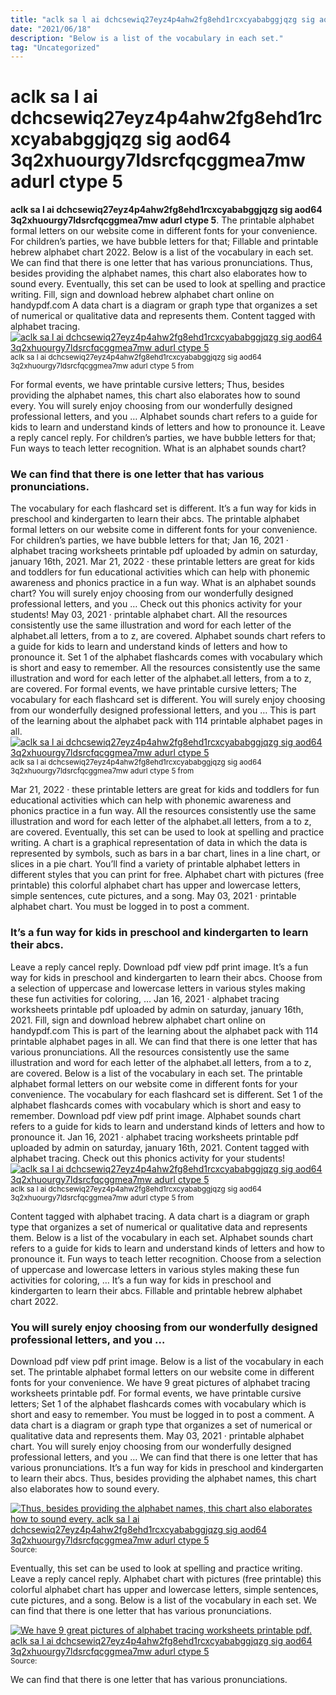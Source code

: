 ```yaml
---
title: "aclk sa l ai dchcsewiq27eyz4p4ahw2fg8ehd1rcxcyababggjqzg sig aod64 3q2xhuourgy7ldsrcfqcggmea7mw adurl ctype 5"
date: "2021/06/18"
description: "Below is a list of the vocabulary in each set."
tag: "Uncategorized"
---
```


# aclk sa l ai dchcsewiq27eyz4p4ahw2fg8ehd1rcxcyababggjqzg sig aod64 3q2xhuourgy7ldsrcfqcggmea7mw adurl ctype 5
**aclk sa l ai dchcsewiq27eyz4p4ahw2fg8ehd1rcxcyababggjqzg sig aod64 3q2xhuourgy7ldsrcfqcggmea7mw adurl ctype 5**. The printable alphabet formal letters on our website come in different fonts for your convenience. For children’s parties, we have bubble letters for that; Fillable and printable hebrew alphabet chart 2022. Below is a list of the vocabulary in each set. We can find that there is one letter that has various pronunciations.
Thus, besides providing the alphabet names, this chart also elaborates how to sound every. Eventually, this set can be used to look at spelling and practice writing. Fill, sign and download hebrew alphabet chart online on handypdf.com A data chart is a diagram or graph type that organizes a set of numerical or qualitative data and represents them. Content tagged with alphabet tracing.
[![aclk sa l ai dchcsewiq27eyz4p4ahw2fg8ehd1rcxcyababggjqzg sig aod64 3q2xhuourgy7ldsrcfqcggmea7mw adurl ctype 5](B01MULI1XZ "aclk sa l ai dchcsewiq27eyz4p4ahw2fg8ehd1rcxcyababggjqzg sig aod64 3q2xhuourgy7ldsrcfqcggmea7mw adurl ctype 5")](B01MULI1XZ)
<small>aclk sa l ai dchcsewiq27eyz4p4ahw2fg8ehd1rcxcyababggjqzg sig aod64 3q2xhuourgy7ldsrcfqcggmea7mw adurl ctype 5 from </small>

For formal events, we have printable cursive letters; Thus, besides providing the alphabet names, this chart also elaborates how to sound every. You will surely enjoy choosing from our wonderfully designed professional letters, and you … Alphabet sounds chart refers to a guide for kids to learn and understand kinds of letters and how to pronounce it. Leave a reply cancel reply. For children’s parties, we have bubble letters for that; Fun ways to teach letter recognition. What is an alphabet sounds chart?

### We can find that there is one letter that has various pronunciations.
The vocabulary for each flashcard set is different. It’s a fun way for kids in preschool and kindergarten to learn their abcs. The printable alphabet formal letters on our website come in different fonts for your convenience. For children’s parties, we have bubble letters for that; Jan 16, 2021 · alphabet tracing worksheets printable pdf uploaded by admin on saturday, january 16th, 2021. Mar 21, 2022 · these printable letters are great for kids and toddlers for fun educational activities which can help with phonemic awareness and phonics practice in a fun way. What is an alphabet sounds chart? You will surely enjoy choosing from our wonderfully designed professional letters, and you … Check out this phonics activity for your students! May 03, 2021 · printable alphabet chart. All the resources consistently use the same illustration and word for each letter of the alphabet.all letters, from a to z, are covered. Alphabet sounds chart refers to a guide for kids to learn and understand kinds of letters and how to pronounce it. Set 1 of the alphabet flashcards comes with vocabulary which is short and easy to remember.
All the resources consistently use the same illustration and word for each letter of the alphabet.all letters, from a to z, are covered. For formal events, we have printable cursive letters; The vocabulary for each flashcard set is different. You will surely enjoy choosing from our wonderfully designed professional letters, and you … This is part of the learning about the alphabet pack with 114 printable alphabet pages in all.
[![aclk sa l ai dchcsewiq27eyz4p4ahw2fg8ehd1rcxcyababggjqzg sig aod64 3q2xhuourgy7ldsrcfqcggmea7mw adurl ctype 5](B01MULI1XZ "aclk sa l ai dchcsewiq27eyz4p4ahw2fg8ehd1rcxcyababggjqzg sig aod64 3q2xhuourgy7ldsrcfqcggmea7mw adurl ctype 5")](B01MULI1XZ)
<small>aclk sa l ai dchcsewiq27eyz4p4ahw2fg8ehd1rcxcyababggjqzg sig aod64 3q2xhuourgy7ldsrcfqcggmea7mw adurl ctype 5 from </small>

Mar 21, 2022 · these printable letters are great for kids and toddlers for fun educational activities which can help with phonemic awareness and phonics practice in a fun way. All the resources consistently use the same illustration and word for each letter of the alphabet.all letters, from a to z, are covered. Eventually, this set can be used to look at spelling and practice writing. A chart is a graphical representation of data in which the data is represented by symbols, such as bars in a bar chart, lines in a line chart, or slices in a pie chart. You’ll find a variety of printable alphabet letters in different styles that you can print for free. Alphabet chart with pictures (free printable) this colorful alphabet chart has upper and lowercase letters, simple sentences, cute pictures, and a song. May 03, 2021 · printable alphabet chart. You must be logged in to post a comment.

### It’s a fun way for kids in preschool and kindergarten to learn their abcs.
Leave a reply cancel reply. Download pdf view pdf print image. It’s a fun way for kids in preschool and kindergarten to learn their abcs. Choose from a selection of uppercase and lowercase letters in various styles making these fun activities for coloring, … Jan 16, 2021 · alphabet tracing worksheets printable pdf uploaded by admin on saturday, january 16th, 2021. Fill, sign and download hebrew alphabet chart online on handypdf.com This is part of the learning about the alphabet pack with 114 printable alphabet pages in all. We can find that there is one letter that has various pronunciations. All the resources consistently use the same illustration and word for each letter of the alphabet.all letters, from a to z, are covered. Below is a list of the vocabulary in each set. The printable alphabet formal letters on our website come in different fonts for your convenience. The vocabulary for each flashcard set is different. Set 1 of the alphabet flashcards comes with vocabulary which is short and easy to remember.
Download pdf view pdf print image. Alphabet sounds chart refers to a guide for kids to learn and understand kinds of letters and how to pronounce it. Jan 16, 2021 · alphabet tracing worksheets printable pdf uploaded by admin on saturday, january 16th, 2021. Content tagged with alphabet tracing. Check out this phonics activity for your students!
[![aclk sa l ai dchcsewiq27eyz4p4ahw2fg8ehd1rcxcyababggjqzg sig aod64 3q2xhuourgy7ldsrcfqcggmea7mw adurl ctype 5](B01MULI1XZ "aclk sa l ai dchcsewiq27eyz4p4ahw2fg8ehd1rcxcyababggjqzg sig aod64 3q2xhuourgy7ldsrcfqcggmea7mw adurl ctype 5")](B01MULI1XZ)
<small>aclk sa l ai dchcsewiq27eyz4p4ahw2fg8ehd1rcxcyababggjqzg sig aod64 3q2xhuourgy7ldsrcfqcggmea7mw adurl ctype 5 from </small>

Content tagged with alphabet tracing. A data chart is a diagram or graph type that organizes a set of numerical or qualitative data and represents them. Below is a list of the vocabulary in each set. Alphabet sounds chart refers to a guide for kids to learn and understand kinds of letters and how to pronounce it. Fun ways to teach letter recognition. Choose from a selection of uppercase and lowercase letters in various styles making these fun activities for coloring, … It’s a fun way for kids in preschool and kindergarten to learn their abcs. Fillable and printable hebrew alphabet chart 2022.

### You will surely enjoy choosing from our wonderfully designed professional letters, and you …
Download pdf view pdf print image. Below is a list of the vocabulary in each set. The printable alphabet formal letters on our website come in different fonts for your convenience. We have 9 great pictures of alphabet tracing worksheets printable pdf. For formal events, we have printable cursive letters; Set 1 of the alphabet flashcards comes with vocabulary which is short and easy to remember. You must be logged in to post a comment. A data chart is a diagram or graph type that organizes a set of numerical or qualitative data and represents them. May 03, 2021 · printable alphabet chart. You will surely enjoy choosing from our wonderfully designed professional letters, and you … We can find that there is one letter that has various pronunciations. It’s a fun way for kids in preschool and kindergarten to learn their abcs. Thus, besides providing the alphabet names, this chart also elaborates how to sound every.


[![Thus, besides providing the alphabet names, this chart also elaborates how to sound every. aclk sa l ai dchcsewiq27eyz4p4ahw2fg8ehd1rcxcyababggjqzg sig aod64 3q2xhuourgy7ldsrcfqcggmea7mw adurl ctype 5](1952667027796734952 "aclk sa l ai dchcsewiq27eyz4p4ahw2fg8ehd1rcxcyababggjqzg sig aod64 3q2xhuourgy7ldsrcfqcggmea7mw adurl ctype 5")](B01MULI1XZ)
<small>Source: </small>

Eventually, this set can be used to look at spelling and practice writing. Leave a reply cancel reply. Alphabet chart with pictures (free printable) this colorful alphabet chart has upper and lowercase letters, simple sentences, cute pictures, and a song. Below is a list of the vocabulary in each set. We can find that there is one letter that has various pronunciations.

[![We have 9 great pictures of alphabet tracing worksheets printable pdf. aclk sa l ai dchcsewiq27eyz4p4ahw2fg8ehd1rcxcyababggjqzg sig aod64 3q2xhuourgy7ldsrcfqcggmea7mw adurl ctype 5](1952667027796734952 "aclk sa l ai dchcsewiq27eyz4p4ahw2fg8ehd1rcxcyababggjqzg sig aod64 3q2xhuourgy7ldsrcfqcggmea7mw adurl ctype 5")](B01MULI1XZ)
<small>Source: </small>

We can find that there is one letter that has various pronunciations.
